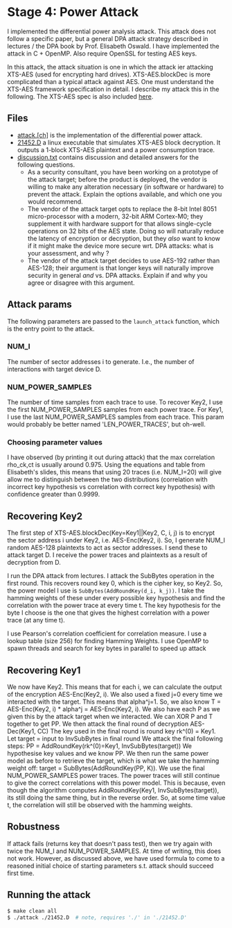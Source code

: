 # Stage 4: Power Attack

I implemented the differential power analysis attack. This attack does not follow a specific paper, but a general DPA attack strategy described in lectures / the DPA book by Prof. Elisabeth Oswald. I have implemented
the attack in C + OpenMP. Also require OpenSSL for testing AES keys.

In this attack, the attack situation is one in which the attack ier attacking XTS-AES (used for encrypting hard drives). XTS-AES.blockDec is more complicated than a typical attack against AES. One must understand the XTS-AES framework specification in detail. I describe my attack
this in the following. The XTS-AES spec is also included [here](IEEE-1619-2007.pdf).

## Files

- [attack.[ch]](attack.c) is the implementation of the differential power attack.
- [21452.D](21452.D) a linux executable that simulates XTS-AES block decryption. It outputs a 1-block XTS-AES plaintext and a power consumption trace.
- [discussion.txt](discussion.txt) contains discussion and detailed answers for the following questions.
  - As a security consultant, you have been working on a prototype of the
    attack target; before the product is deployed, the vendor is willing to
    make any alteration necessary (in software or hardware) to prevent the
    attack.  Explain the options available, and which one you would
    recommend.
  - The vendor of the attack target opts to replace the 8-bit Intel 8051
    micro-processor with a modern, 32-bit ARM Cortex-M0; they supplement it
    with hardware support for that allows single-cycle operations on 32
    bits of the AES state.  Doing so will naturally reduce the latency of
    encryption or decryption, but they *also* want to know if it might make
    the device more secure wrt.  DPA attacks: what is your assessment, and
    why ?
  - The vendor of the attack target decides to use AES-192 rather than
    AES-128; their argument is that longer keys will naturally improve
    security in general *and* vs.  DPA attacks.  Explain if and why you
    agree or disagree with this argument.

## Attack params

The following parameters are passed to the `launch_attack` function, which is the entry point to the attack.

### NUM_I
The number of sector addresses i to generate. I.e., the number of interactions with target device D.

### NUM_POWER_SAMPLES
The number of time samples from each trace to use. To recover Key2, I use the first NUM_POWER_SAMPLES samples
from each power trace. For Key1, I use the last NUM_POWER_SAMPLES samples from each trace.
This param would probably be better named 'LEN_POWER_TRACES', but oh-well.

### Choosing parameter values
I have observed (by printing it out during attack) that the max correlation rho_ck,ct is usually around 0.975.
Using the equations and table from Elisabeth's slides, this means that using
20 traces (i.e. NUM_I=20) will give allow me to distinguish between the two distributions (correlation with
incorrect key hypothesis vs correlation with correct key hypothesis) with confidence greater than 0.9999.

## Recovering Key2

The first step of XTS-AES.blockDec(Key=Key1||Key2, C, i, j) is to encrypt the sector address i under Key2, i.e.
AES-Enc(Key2, i). So, I generate NUM_I random AES-128 plaintexts to act as sector addresses. I send these to
attack target D. I receive the power traces and plaintexts as a result of decryption from D.

I run the DPA attack from lectures. I attack the SubBytes operation in the first round. This recovers round
key 0, which is the cipher key, so Key2. So, the power model I use is `SubBytes(AddRoundKey(d_i, k_j))`.
I take the hamming weights of these under every possible key hypothesis and find the correlation with the
power trace at every time t. The key hypothesis for the byte I choose is the one that gives the highest
correlation with a power trace (at any time t).

I use Pearson's correlation coefficient for correlation measure.
I use a lookup table (size 256) for finding Hamming Weights.
I use OpenMP to spawn threads and search for key bytes in parallel to speed up attack

## Recovering Key1

We now have Key2. This means that for each i, we can calculate the output of the encryption
AES-Enc(Key2, i). We also used a fixed j=0 every time we interacted with the target. This means
that alpha^j=1. So, we also know T = AES-Enc(Key2, i) * alpha^j = AES-Enc(Key2, i).
We also have each P as we given this by the attack target when we interacted.
We can XOR P and T together to get PP.
We then attack the final round of decryption AES-Dec(Key1, CC)
The key used in the final round is round key rk^(0) = Key1.
Let target = input to InvSubBytes in final round
We attack the final following steps:
  PP = AddRoundKey(rk^(0)=Key1, InvSubBytes(target))
We hypothesise key values and we know PP.
We then run the same power model as before to retrieve the target, which is what we take the hamming weight off:
  target = SubBytes(AddRoundKey(PP, K)).
We use the final NUM_POWER_SAMPLES power traces.
The power traces will still continue to give the correct correlations with this power model.
This is because, even though the algorithm computes AddRoundKey(Key1, InvSubBytes(target)),
its still doing the same thing, but in the reverse order. So, at some time value t,
the correlation will still be observed with the hamming weights.

## Robustness

If attack fails (returns key that doesn't pass test), then we try again with twice the NUM_I and
NUM_POWER_SAMPLES.
At time of writing, this does not work. However, as discussed above, we have used formula to come to
a reasoned initial choice of starting parameters s.t. attack should succeed first time.

## Running the attack

```bash
$ make clean all
$ ./attack ./21452.D  # note, requires './' in './21452.D'
```